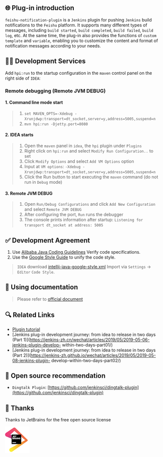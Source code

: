 ## 🌐 Plug-in introduction

`feishu-notification-plugin` is a `Jenkins` plugin for pushing `Jenkins` build notifications to the `Feishu` platform.
It supports many different types of messages, including `build started`, `build completed`, `build failed`, `build log`,
etc.
At the same time, the plug-in also provides the functions of `custom template` and `variable`, enabling you to customize
the content and format of notification messages according to your needs.

## 🧑‍💻 Development Services

Add `hpi:run` to the startup configuration in the `maven` control panel on the right side of `IDEA`:

### Remote debugging (Remote JVM DEBUG)

#### 1. Command line mode start

> 1. `set MAVEN_OPTS=-Xdebug -Xrunjdwp:transport=dt_socket,server=y,address=5005,suspend=n`
> 2. `mvn hpi:run -Djetty.port=8080`

#### 2. IDEA starts

> 1. Open the `maven` panel in `idea`, the `hpi` plugin under `Plugins`
> 2. Right click on `hpi:run` and select `Modify Run Configuration..` to set
> 3. Click `Modify Options` and select `Add VM Options` option
> 4. Input at `VM options`: `-Xdebug -Xrunjdwp:transport=dt_socket,server=y,address=5005,suspend=n`
> 5. Click the Run button to start executing the `maven` command (do not run in `Debug` mode)

#### 3. Remote JVM DEBUG

> 1. Open `Run/Debug Configurations` and click `Add New Configuration` and select `Remote JVM DEBUG`
> 2. After configuring the port, `Run` runs the debugger
> 3. The console prints information after startup: `Listening for transport dt_socket at address: 5005`

## ✅ Development Agreement

1. Use [Alibaba Java Coding Guidelines](https://plugins.jetbrains.com/plugin/10046-alibaba-java-coding-guidelines/)
   Verify code specifications.
2. Use the [Google Style Guide](https://github.com/google/styleguide) to unify the code style.

> `IDEA`
> download [intellij-java-google-style.xml](https://github.com/google/styleguide/blob/gh-pages/intellij-java-google-style.xml)
> Import via `Settings` -> `Editor` `Code Style`.

## 📝 Using documentation

> Please refer to [official document](https://721806280.github.io/feishu-notification-plugin)

## 🔍️ Related Links

- [Plugin tutorial](https://wiki.jenkins.io/display/JENKINS/Plugin+tutorial#Plugintutorial-SettingUpEnvironment)
- [Jenkins plug-in development journey: from idea to release in two days (Part 1)](https://jenkins-zh.cn/wechat/articles/2019/05/2019-05-06-jenkins-plugin-develop-
  within-two-days-part01/)
- [Jenkins plug-in development journey: from idea to release in two days (Part 2)](https://jenkins-zh.github.io/wechat/articles/2019/05/2019-05-08-jenkins-plugin-
  develop-within-two-days-part02/)

## 🍻 Open source recommendation

- `Dingtalk Plugin`: [https://github.com/jenkinsci/dingtalk-plugin](https://github.com/jenkinsci/dingtalk-plugin)

## 💚 Thanks

Thanks to JetBrains for the free open source license

[![JetBrains](docs/img/jetbrains.png)](https://www.jetbrains.com/?from=feishu-notification-plugin)